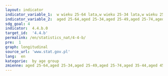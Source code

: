 ```yaml
---
layout: indicator
indicator_variable_1:  w wieku 25-64 lata,w wieku 25-34 lata,w wieku 25-49 lata,w wieku 25-74 lata,w wieku 35-44 lata,w wieku 45-54 lata,w wieku 50-74 lata,w wieku 55-64 lata
indicator_variable_2:  aged 25-64,aged 25-34,aged 25-49,aged 25-74,aged 35-44,aged 45-54,aged 50-74,aged 55-64
sdg_goal: 4
indicator:  4.4.b.0
target_id:  '4.4.b'
permalink: /en/statistics_nat/4-4-b/
pre:  1
graph: longitudinal
source_url: 'www.stat.gov.pl'
lang:  en
kategorie:  by age group
zmienne: aged 25-64,aged 25-34,aged 25-49,aged 25-74,aged 35-44,aged 45-54,aged 50-74,aged 55-64
---
```

